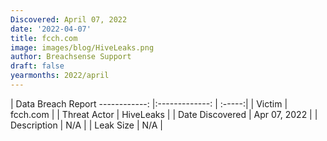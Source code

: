```yaml
---
Discovered: April 07, 2022
date: '2022-04-07'
title: fcch.com
image: images/blog/HiveLeaks.png
author: Breachsense Support
draft: false
yearmonths: 2022/april
---
```



| Data Breach Report
------------:   |:-------------:    | :-----:|
| Victim    | fcch.com      | 
| Threat Actor    | HiveLeaks      | 
| Date Discovered    | Apr 07, 2022      | 
| Description    | N/A      | 
| Leak Size    | N/A      | 

